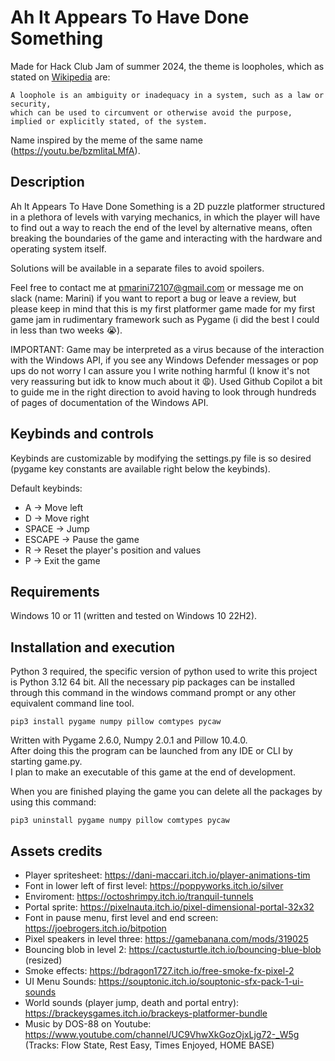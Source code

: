 # Ah It Appears To Have Done Something

Made for Hack Club Jam of summer 2024, the theme is loopholes, which as stated on [Wikipedia](https://en.wikipedia.org/wiki/Loophole) are:

```
A loophole is an ambiguity or inadequacy in a system, such as a law or security, 
which can be used to circumvent or otherwise avoid the purpose,
implied or explicitly stated, of the system.
```

Name inspired by the meme of the same name (https://youtu.be/bzmIitaLMfA).

## Description

Ah It Appears To Have Done Something is a 2D puzzle platformer structured in a plethora of levels with varying mechanics, in which the player will have to find out a way to reach the end of the level by alternative means, often breaking the boundaries of the game and interacting with the hardware and operating system itself.

Solutions will be available in a separate files to avoid spoilers.

Feel free to contact me at pmarini72107@gmail.com or message me on slack (name: Marini) if you want to report a bug or leave a review, but please keep in mind that this is my first platformer game made for my first game jam in rudimentary framework such as Pygame (i did the best I could in less than two weeks    😭).

IMPORTANT: Game may be interpreted as a virus because of the interaction with the Windows API, if you see any Windows Defender messages or pop ups do not worry I can assure you I write nothing harmful (I know it's not very reassuring but idk to know much about it 😩).
Used Github Copilot a bit to guide me in the right direction to avoid having to look through hundreds of pages of documentation of the Windows API.

## Keybinds and controls

Keybinds are customizable by modifying the settings.py file is so desired (pygame key constants are available right below the keybinds). 

Default keybinds:

* A  &rarr; Move left
* D  &rarr; Move right
* SPACE &rarr; Jump
* ESCAPE &rarr; Pause the game
* R &rarr; Reset the player's position and values
* P &rarr; Exit the game

## Requirements
Windows 10 or 11 (written and tested on Windows 10 22H2).

## Installation and execution
Python 3 required, the specific version of python used to write this project is Python 3.12 64 bit.
All the necessary pip packages can be installed through this command in the windows command prompt or any other equivalent command line tool.

```
pip3 install pygame numpy pillow comtypes pycaw
```

Written with Pygame 2.6.0, Numpy 2.0.1 and Pillow 10.4.0.  
After doing this the program can be launched from any IDE or CLI by starting game.py.  
I plan to make an executable of this game at the end of development.

When you are finished playing the game you can delete all the packages by using this command: 

```
pip3 uninstall pygame numpy pillow comtypes pycaw
```

## Assets credits

* Player spritesheet: https://dani-maccari.itch.io/player-animations-tim  
* Font in lower left of first level: https://poppyworks.itch.io/silver
* Enviroment: https://octoshrimpy.itch.io/tranquil-tunnels 
* Portal sprite: https://pixelnauta.itch.io/pixel-dimensional-portal-32x32 
* Font in pause menu, first level and end screen: https://joebrogers.itch.io/bitpotion
* Pixel speakers in level three: https://gamebanana.com/mods/319025 
* Bouncing blob in level 2: https://cactusturtle.itch.io/bouncing-blue-blob  (resized)
* Smoke effects: https://bdragon1727.itch.io/free-smoke-fx-pixel-2 
* UI Menu Sounds: https://souptonic.itch.io/souptonic-sfx-pack-1-ui-sounds 
* World sounds (player jump, death and portal entry): https://brackeysgames.itch.io/brackeys-platformer-bundle 
* Music by DOS-88 on Youtube: https://www.youtube.com/channel/UC9VhwXkGozOjxLjg72-_W5g (Tracks: Flow State, Rest Easy, Times Enjoyed, HOME BASE)